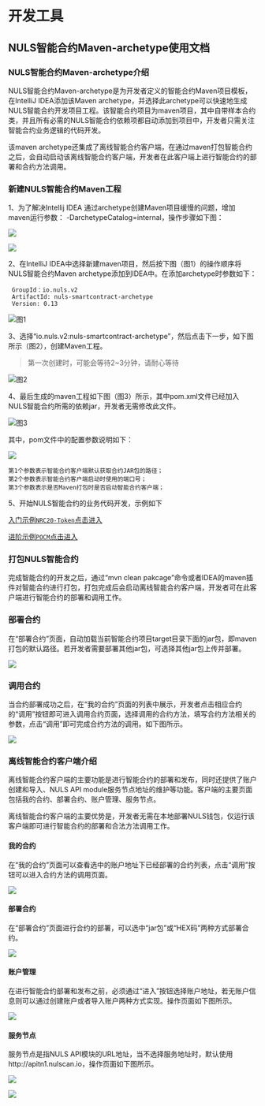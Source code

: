 # 开发工具

## NULS智能合约Maven-archetype使用文档

### NULS智能合约Maven-archetype介绍

NULS智能合约Maven-archetype是为开发者定义的智能合约Maven项目模板，在IntelliJ IDEA添加该Maven archetype，并选择此archetype可以快速地生成NULS智能合约开发项目工程。该智能合约项目为maven项目，其中自带样本合约类，并且所有必需的NULS智能合约依赖项都自动添加到项目中，开发者只需关注智能合约业务逻辑的代码开发。

该maven archetype还集成了离线智能合约客户端，在通过maven打包智能合约之后，会自动启动该离线智能合约客户端，开发者在此客户端上进行智能合约的部署和合约方法调用。


### 新建NULS智能合约Maven工程

1、为了解决Intellij IDEA 通过archetype创建Maven项目缓慢的问题，增加maven运行参数： -DarchetypeCatalog=internal，操作步骤如下图：

![](../../Docs/mavenPackage/jG8M6dR.png)

![](../../Docs/mavenPackage/axexko4.png)

2、在IntelliJ IDEA中选择新建maven项目，然后按下图（图1）的操作顺序将NULS智能合约Maven archetype添加到IDEA中。在添加archetype时参数如下：

     GroupId：io.nuls.v2
     ArtifactId: nuls-smartcontract-archetype
     Version: 0.13

![图1](../../Docs/mavenPackage/create_archetype.png)

3、选择“io.nuls.v2:nuls-smartcontract-archetype”，然后点击下一步，如下图所示（图2），创建Maven工程。

> 第一次创建时，可能会等待2~3分钟，请耐心等待

![图2](../../Docs/mavenPackage/roCyIZD.png)

4、最后生成的maven工程如下图（图3）所示，其中pom.xml文件已经加入NULS智能合约所需的依赖jar，开发者无需修改此文件。

![图3](../../Docs/mavenPackage/dev_contract_pom_setting.png)

其中，pom文件中的配置参数说明如下：

![](../../Docs/mavenPackage/WkoKvbV.png)

```
第1个参数表示智能合约客户端默认获取合约JAR包的路径；
第2个参数表示智能合约客户端启动时使用的端口号；
第3个参数表示是否Maven打包时是否启动智能合约客户端；
```

5、开始NULS智能合约的业务代码开发，示例如下

[入门示例`NRC20-Token`点击进入](https://github.com/CCC-NULS/NRC20-Token)

[进阶示例`POCM`点击进入](https://github.com/CCC-NULS/pocm-contract)

### 打包NULS智能合约

完成智能合约的开发之后，通过“mvn clean pakcage”命令或者IDEA的maven插件对智能合约进行打包，打包完成后会启动离线智能合约客户端，开发者可在此客户端进行智能合约的部署和调用工作。

### 部署合约

在“部署合约”页面，自动加载当前智能合约项目target目录下面的jar包，即maven打包的默认路径。若开发者需要部署其他jar包，可选择其他jar包上传并部署。

![](./mavenPackage/CDH844z.png)

### 调用合约

当合约部署成功之后，在“我的合约”页面的列表中展示，开发者点击相应合约的“调用”按钮即可进入调用合约页面，选择调用的合约方法，填写合约方法相关的参数，点击“调用”即可完成合约方法的调用。如下图所示。

![](./mavenPackage/VjyGwcR.png)

### 离线智能合约客户端介绍

离线智能合约客户端的主要功能是进行智能合约的部署和发布，同时还提供了账户创建和导入、NULS API module服务节点地址的维护等功能。客户端的主要页面包括我的合约、部署合约、账户管理、服务节点。

离线智能合约客户端的主要优势是，开发者无需在本地部署NULS钱包，仅运行该客户端即可进行智能合约的部署和合法方法调用工作。

#### 我的合约

在“我的合约”页面可以查看选中的账户地址下已经部署的合约列表，点击“调用”按钮可以进入合约方法的调用页面。

![](./mavenPackage/POkgE3L.png)

#### 部署合约

在“部署合约”页面进行合约的部署，可以选中“jar包”或“HEX码”两种方式部署合约。

![](./mavenPackage/ctTcYdM.png)


#### 账户管理

在进行智能合约部署和发布之前，必须通过“进入”按钮选择账户地址，若无账户信息则可以通过创建账户或者导入账户两种方式实现。操作页面如下图所示。

![](./mavenPackage/hMJECqh.png)

#### 服务节点

服务节点是指NULS API模块的URL地址，当不选择服务地址时，默认使用http://apitn1.nulscan.io，操作页面如下图所示。

![](./mavenPackage/P3rRa4L.png)

![](./mavenPackage/rRUWyI3.png)